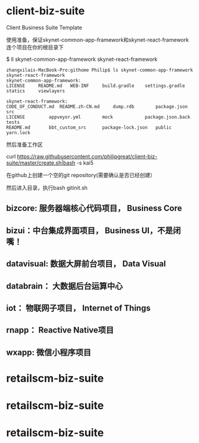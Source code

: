 # client-biz-suite
Client Business Suite Template

使用准备，保证skynet-common-app-framework和skynet-react-framework连个项目在你的根目录下

$ ll skynet-common-app-framework skynet-react-framework

```
zhangxilais-MacBook-Pro:githome Philip$ ls skynet-common-app-framework skynet-react-framework
skynet-common-app-framework:
LICENSE		README.md	WEB-INF		build.gradle	settings.gradle	statics		viewlayers

skynet-react-framework:
CODE_OF_CONDUCT.md	README.zh-CN.md		dump.rdb		package.json		src
LICENSE			appveyor.yml		mock			package.json.back	tests
README.md		bbt_custom_src		package-lock.json	public			yarn.lock
```
然后准备工作区


curl https://raw.githubusercontent.com/philipgreat/client-biz-suite/master/create.sh|bash -s kai5

在github上创建一个空的git repository(需要确认是否已经创建）

然后进入目录，执行bash gitinit.sh



## bizcore: 服务器端核心代码项目， Business Core
## bizui：中台集成界面项目， Business UI，不是闭嘴！
## datavisual: 数据大屏前台项目， Data Visual
## databrain： 大数据后台运算中心
## iot： 物联网子项目， Internet of Things
## rnapp： Reactive Native项目
## wxapp: 微信小程序项目



# retailscm-biz-suite 
# retailscm-biz-suite 
# retailscm-biz-suite 
